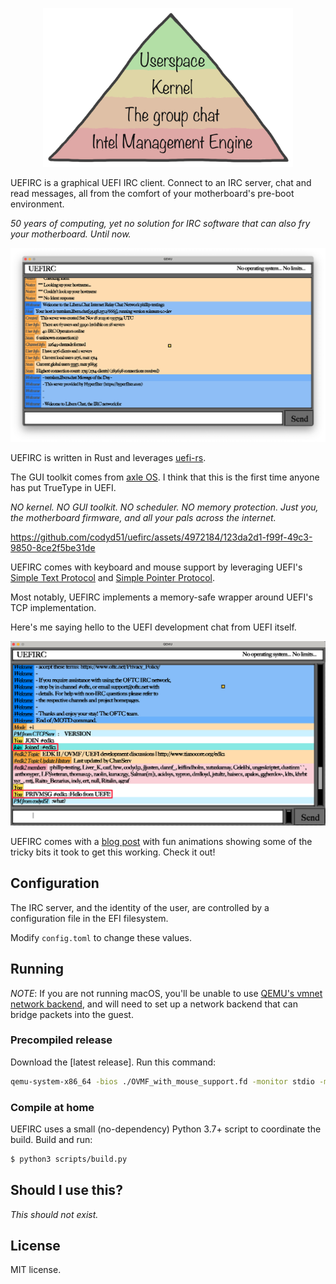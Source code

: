 <p align="center">
  <img src="./readme_images/maslow.png" width="400" style="text-align: center">
</p>

UEFIRC is a graphical UEFI IRC client. Connect to an IRC server, chat and read messages, all from the comfort of your motherboard's pre-boot environment.

_50 years of computing, yet no solution for IRC software that can also fry your motherboard. Until now._

<p align="center">
  <img src="./readme_images/qemu_screenshot.png" width="800">
</p>  

UEFIRC is written in Rust and leverages [uefi-rs](https://github.com/rust-osdev/uefi-rs). 

The GUI toolkit comes from [axle OS](https://github.com/codyd51/axle). I think that this is the first time anyone has put TrueType in UEFI.

_NO kernel. NO GUI toolkit. NO scheduler. NO memory protection. Just you, the motherboard firmware, and all your pals across the internet._

https://github.com/codyd51/uefirc/assets/4972184/123da2d1-f99f-49c3-9850-8ce2f5be31de

UEFIRC comes with keyboard and mouse support by leveraging UEFI's [Simple Text Protocol](https://uefi.org/specs/UEFI/2.9_A/12_Protocols_Console_Support.html#efi-simple-text-input-protocol) and [Simple Pointer Protocol](https://uefi.org/specs/UEFI/2.9_A/12_Protocols_Console_Support.html#simple-pointer-protocol).

Most notably, UEFIRC implements a memory-safe wrapper around UEFI's TCP implementation. 

Here's me saying hello to the UEFI development chat from UEFI itself.

<p align="center">
  <img src="./readme_images/edk_hello.png" width="800">
</p>

UEFIRC comes with a [blog post](https://axleos.com/an-irc-client-in-your-motherboard/) with fun animations showing some of the tricky bits it took to get this working. Check it out!

## Configuration

The IRC server, and the identity of the user, are controlled by a configuration file in the EFI filesystem.

Modify `config.toml` to change these values.

## Running

*NOTE*: If you are not running macOS, you'll be unable to use [QEMU's vmnet network backend](https://axleos.com/adding-vmnet-support-to-qemu/), and will need to set up a network backend that can bridge packets into the guest.

### Precompiled release

Download the [latest release]. Run this command:

```bash
qemu-system-x86_64 -bios ./OVMF_with_mouse_support.fd -monitor stdio -m 4G -vga virtio -device virtio-rng-pci -device virtio-mouse-pci -usb "device usb-mouse" -drive format=raw,file=fat:rw:./efi_root/
```

### Compile at home

UEFIRC uses a small (no-dependency) Python 3.7+ script to coordinate the build. Build and run:

```bash
$ python3 scripts/build.py
```

## Should I use this?

_This should not exist._

## License

MIT license.
